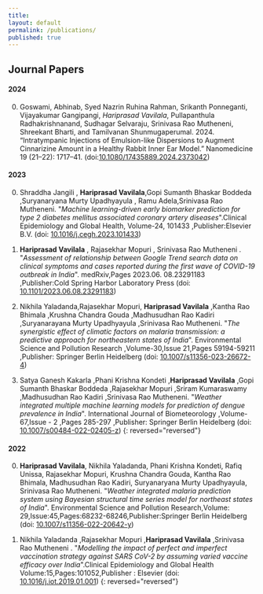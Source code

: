 ```yaml
---
title:
layout: default
permalink: /publications/
published: true 
---
```


## Journal Papers
#### 2024
0. Goswami, Abhinab, Syed Nazrin Ruhina Rahman, Srikanth Ponneganti, Vijayakumar Gangipangi, *Hariprasad Vavilala*, Pullapanthula Radhakrishnanand, Sudhagar Selvaraju, Srinivasa Rao Mutheneni, Shreekant Bharti, and Tamilvanan Shunmugaperumal. 2024. “Intratympanic Injections of Emulsion-like Dispersions to Augment Cinnarizine Amount in a Healthy Rabbit Inner Ear Model.” Nanomedicine 19 (21–22): 1717–41. (doi:[10.1080/17435889.2024.2373042](https://www.tandfonline.com/doi/full/10.1080/17435889.2024.2373042))

#### 2023
0. Shraddha Jangili , **Hariprasad Vavilala**,Gopi Sumanth Bhaskar Boddeda ,Suryanaryana Murty Upadhyayula , 
Ramu Adela,Srinivasa Rao Mutheneni. "*Machine learning-driven early biomarker prediction for type 2 diabetes mellitus associated coronary artery diseases*".Clinical Epidemiology and Global Health, Volume-24, 101433 ,Publisher:Elsevier B.V. (doi: [10.1016/j.cegh.2023.101433](https://www.sciencedirect.com/science/article/pii/S2213398423002208))

0.  **Hariprasad Vavilala** , Rajasekhar Mopuri , Srinivasa Rao Mutheneni . "*Assessment of relationship between Google Trend search data on clinical symptoms and cases reported during the first wave of COVID-19 outbreak in India*". medRxiv,Pages 2023.06. 08.23291183 ,Publisher:Cold Spring Harbor Laboratory Press (doi: [10.1101/2023.06.08.23291183](https://www.medrxiv.org/content/10.1101/2023.06.08.23291183v1))
   
0. Nikhila Yaladanda,Rajasekhar Mopuri, **Hariprasad Vavilala** ,Kantha Rao Bhimala ,Krushna Chandra Gouda ,Madhusudhan Rao Kadiri ,Suryanarayana Murty Upadhyayula ,Srinivasa Rao Mutheneni. "*The synergistic effect of climatic factors on malaria transmission: a predictive approach for northeastern states of India*". Environmental Science and Pollution Research ,Volume-30,Issue 21,Pages
59194-59211 ,Publisher: Springer Berlin Heidelberg (doi: [10.1007/s11356-023-26672-4](https://link.springer.com/article/10.1007/s11356-023-26672-4))

0. Satya Ganesh Kakarla ,Phani Krishna Kondeti ,**Hariprasad Vavilala** ,Gopi Sumanth Bhaskar Boddeda ,Rajasekhar Mopuri ,Sriram Kumaraswamy ,Madhusudhan Rao Kadiri ,Srinivasa Rao Mutheneni. "*Weather integrated multiple machine learning models for prediction of dengue prevalence in India*". International Journal of Biometeorology ,Volume-67,Issue - 2 ,Pages 285-297 ,Publisher:
Springer Berlin Heidelberg (doi: [10.1007/s00484-022-02405-z](https://link.springer.com/article/10.1007/s00484-022-02405-z))
{: reversed="reversed"}

#### 2022
0. **Hariprasad Vavilala**, Nikhila Yaladanda, Phani Krishna Kondeti, Rafiq Unissa, Rajasekhar Mopuri, Krushna Chandra Gouda, Kantha Rao Bhimala, Madhusudhan Rao Kadiri, Suryanaryana Murty Upadhyayula, Srinivasa Rao Mutheneni. "*Weather integrated malaria prediction system using Bayesian structural time series model for northeast states of India*". Environmental Science and Pollution Research,Volume:
29,Issue:45,Pages:68232-68246,Publisher:Springer Berlin Heidelberg (doi: [10.1007/s11356-022-20642-y](https://link.springer.com/article/10.1007/s11356-022-20642-y))

0. Nikhila Yaladanda ,Rajasekhar Mopuri ,**Hariprasad Vavilala** ,Srinivasa Rao Mutheneni . "*Modelling the impact of perfect and imperfect vaccination strategy against SARS CoV-2 by assuming varied vaccine efficacy over India*".Clinical Epidemiology and Global Health Volume:15,Pages:101052,Publisher : Elsevier (doi: [10.1016/j.iot.2019.01.001](https://doi.org/10.1016/j.cegh.2022.101052))
{: reversed="reversed"}
